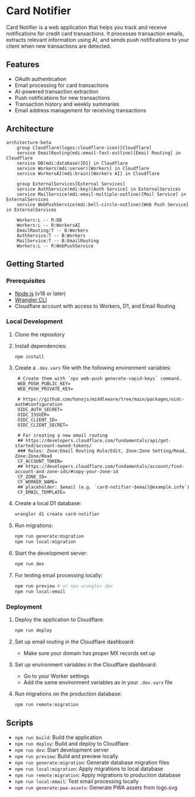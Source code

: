 # Card Notifier

Card Notifier is a web application that helps you track and receive notifications for credit card transactions. It processes transaction emails, extracts relevant information using AI, and sends push notifications to your client when new transactions are detected.

## Features

- OAuth authentication
- Email processing for card transactions
- AI-powered transaction extraction
- Push notifications for new transactions
- Transaction history and weekly summaries
- Email address management for receiving transactions

## Architecture

```mermaid
architecture-beta
    group Cloudflare(logos:cloudflare-icon)[Cloudflare]
    service EmailRouting(mdi:email-fast-outline)[Email Routing] in Cloudflare
    service DB(mdi:database)[D1] in Cloudflare
    service Workers(mdi:server)[Workers] in Cloudflare
    service WorkersAI(mdi:brain)[Workers AI] in Cloudflare

    group ExternalServices[External Services]
    service AuthService(mdi:key)[Auth Service] in ExternalServices
    service MailService(mdi:email-multiple-outline)[Mail Service] in ExternalServices
    service WebPushService(mdi:bell-circle-outline)[Web Push Service] in ExternalServices

    Workers:L -- R:DB
    Workers:L -- R:WorkersAI
    EmailRouting:T -- B:Workers
    AuthService:T -- B:Workers
    MailService:T -- B:EmailRouting
    Workers:L -- R:WebPushService
```

## Getting Started

### Prerequisites

- [Node.js](https://nodejs.org/) (v18 or later)
- [Wrangler CLI](https://developers.cloudflare.com/workers/wrangler/install-and-update/)
- Cloudflare account with access to Workers, D1, and Email Routing

### Local Development

1. Clone the repository

2. Install dependencies:
   ```bash
   npm install
   ```

3. Create a `.dev.vars` file with the following environment variables:
   ```
    # Create them with `npx web-push generate-vapid-keys` command.
    WEB_PUSH_PUBLIC_KEY=
    WEB_PUSH_PRIVATE_KEY=
   
    # https://github.com/honojs/middleware/tree/main/packages/oidc-auth#configuration
    OIDC_AUTH_SECRET=
    OIDC_ISSUER=
    OIDC_CLIENT_ID=
    OIDC_CLIENT_SECRET=

    # For creating a new email routing
    ## https://developers.cloudflare.com/fundamentals/api/get-started/account-owned-tokens/
    ### Rules: Zone:Email Routing Rule/Edit, Zone:Zone Setting/Read, Zone:Zone/Read
    CF_ACCOUNT_TOKEN=
    ## https://developers.cloudflare.com/fundamentals/account/find-account-and-zone-ids/#copy-your-zone-id
    CF_ZONE_ID=
    CF_WORKER_NAME=
    ## placeholder: $email (e.g. `card-notifier-$email@example.info`)
    CF_EMAIL_TEMPLATE=
   ```

4. Create a local D1 database:
   ```bash
   wrangler d1 create card-notifier
   ```

5. Run migrations:
   ```bash
   npm run generate:migration
   npm run local:migration
   ```

6. Start the development server:
   ```bash
   npm run dev
   ```

7. For testing email processing locally:
   ```bash
   npm run preview # or npx wrangler dev
   npm run local:email
   ```

### Deployment

1. Deploy the application to Cloudflare:
   ```bash
   npm run deploy
   ```

2. Set up email routing in the Cloudflare dashboard:
   - Make sure your domain has proper MX records set up

3. Set up environment variables in the Cloudflare dashboard:
   - Go to your Worker settings
   - Add the same environment variables as in your `.dev.vars` file

4. Run migrations on the production database:
   ```bash
   npm run remote:migration
   ```

## Scripts

- `npm run build`: Build the application
- `npm run deploy`: Build and deploy to Cloudflare
- `npm run dev`: Start development server
- `npm run preview`: Build and preview locally
- `npm run generate:migration`: Generate database migration files
- `npm run local:migration`: Apply migrations to local database
- `npm run remote:migration`: Apply migrations to production database
- `npm run local:email`: Test email processing locally
- `npm run generate:pwa-assets`: Generate PWA assets from logo.svg
